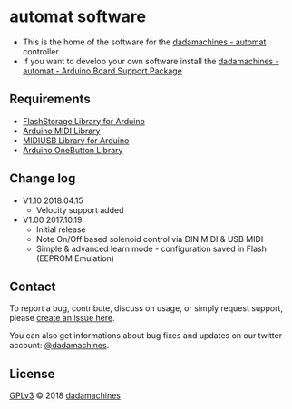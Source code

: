 # automat software

* This is the home of the software for the [dadamachines - automat](https://dadamachines.com/product/automat-controller/) controller.
* If you want to develop your own software install the [dadamachines - automat - Arduino Board Support Package](https://github.com/dadamachines/automat/tree/master/software/arduino)

## Requirements

* [FlashStorage Library for Arduino](https://github.com/cmaglie/FlashStorage)
* [Arduino MIDI Library](https://github.com/FortySevenEffects/arduino_midi_library)
* [MIDIUSB Library for Arduino](https://github.com/arduino-libraries/MIDIUSB)
* [Arduino OneButton Library](https://github.com/mathertel/OneButton)

## Change log

* V1.10 2018.04.15 
  - Velocity support added 
* V1.00 2017.10.19 
  - Initial release 
  * Note On/Off based solenoid control via DIN MIDI & USB MIDI 
  * Simple & advanced learn mode - configuration saved in Flash (EEPROM Emulation)
  
## Contact

To report a bug, contribute, discuss on usage, or simply request support, please [create an issue here](https://github.com/dadamachines/automat-software/issues/new).

You can also get informations about bug fixes and updates on our twitter account: [@dadamachines](https://twitter.com/dadamachines).

## License

[GPLv3](https://github.com/dadamachines/automat-software/blob/master/LICENSE) © 2018 [dadamachines](https://dadamachines.com)
